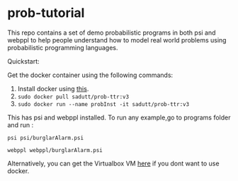 # prob-tutorial
This repo contains a set of demo probabilistic programs in both psi and webppl to help people understand how to model real world problems using probabilistic programming languages.

Quickstart:

Get the docker container using the following commands:
  1.  Install docker using [this](https://docs.docker.com/engine/installation/linux/docker-ce/ubuntu/#install-using-the-repository).
  2.  ```sudo docker pull sadutt/prob-ttr:v3```
  3.  ```sudo docker run --name probInst -it sadutt/prob-ttr:v3```

This has psi and webppl installed. To run any example,go to programs folder and run :

`psi psi/burglarAlarm.psi`

`webppl webppl/burglarAlarm.psi`

Alternatively, you can get the Virtualbox VM [here](https://drive.google.com/open?id=0BxHnQE_Hmlq_X0JwM3pUVmgwUTg) if you dont want to use docker.

